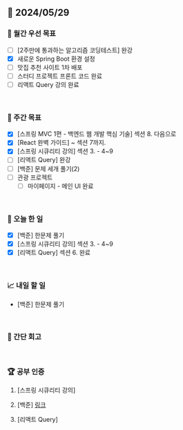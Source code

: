 ## 📅 2024/05/29

### 🚀 월간 우선 목표

- [ ] [2주만에 통과하는 알고리즘 코딩테스트] 완강
- [x] 새로운 Spring Boot 환경 설정
- [ ] 맛집 추천 사이트 1차 배포
- [ ] 스터디 프로젝트 프론트 코드 완료
- [ ] 리액트 Query 강의 완료

<br />

### 👏 주간 목표

- [x] [스프링 MVC 1편 - 백엔드 웹 개발 핵심 기술] 섹션 8. 다음으로
- [x] [React 완벽 가이드] ~ 섹션 7까지.
- [x] [스프링 시큐리티 강의] 섹션 3. - 4~9
- [ ] [리액트 Query] 완강
- [ ] [백준] 문제 세개 풀기(2)
- [ ] 관광 프로젝트
  - [ ] 마이페이지 - 메인 UI 완료

<br />

### 💯 오늘 한 일

- [x] [백준] 한문제 풀기
- [x] [스프링 시큐리티 강의] 섹션 3. - 4~9
- [x] [리액트 Query] 섹션 6. 완료

<br />

### 📈 내일 할 일

- [백준] 한문제 풀기

<br />

### 🤔 간단 회고

<br />

### 🏆 공부 인증

1. [스프링 시큐리티 강의]

2. [백준]
   [링크](https://github.com/suld2495/fridaycoffee/tree/main/%EB%B0%B1%EC%A4%80/Silver/1912.%E2%80%85%EC%97%B0%EC%86%8D%ED%95%A9)

3. [리액트 Query]
